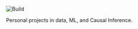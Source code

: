 ![Build](https://github.com/demetd/AMAbot/actions/workflows/build.yml/badge.svg)


Personal projects in data, ML, and Causal Inference.
